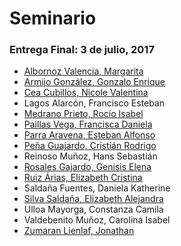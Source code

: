 # Seminario

### Entrega Final: 3 de julio, 2017

- [Albornoz Valencia, Margarita](http://profesor.faco.cl/dgp602/07-03/albornoz-margarita)
- [Armijo González, Gonzalo Enrique](http://profesor.faco.cl/dgp602/07-03/armijo-gonzalo)
- [Cea Cubillos, Nicole Valentina](http://profesor.faco.cl/dgp602/07-03/cea-nicole)
- Lagos Alarcón, Francisco Esteban 
- [Medrano Prieto, Rocío Isabel](http://profesor.faco.cl/dgp602/07-03/medrano-rocio)
- [Paillas Vega, Francisca Daniela](http://profesor.faco.cl/dgp602/07-03/paillas-francisca)
- [Parra Aravena, Esteban Alfonso](http://profesor.faco.cl/dgp602/07-03/parra-esteban)
- [Peña Guajardo, Cristián Rodrigo](http://profesor.faco.cl/dgp602/07-03/pena-cristian)
- Reinoso Muñoz, Hans Sebastián
- [Rosales Gajardo, Genisis Elena](http://profesor.faco.cl/dgp602/07-03/rosales-genisis)
- [Ruiz Árias, Elizabeth Cristina](http://profesor.faco.cl/dgp602/07-03/ruiz-elizabeth)
- Saldaña Fuentes, Daniela Katherine
- [Silva Saldaña, Elizabeth Alejandra](http://profesor.faco.cl/dgp602/07-03/silva-elizabeth)
- Ulloa Mayorga, Constanza Camila
- Valdebenito Muñoz, Carolina Isabel
- [Zumaran Lienlaf, Jonathan](http://profesor.faco.cl/dgp602/07-03/zumaran-jonathan)
